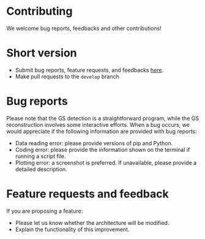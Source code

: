 # Contributing

We welcome bug reports, feedbacks and other contributions!

# Short version

* Submit bug reports, feature requests, and feedbacks [here](https://github.com/PyGSDR/PyGS/issues).
* Make pull requests to the ``develop`` branch

# Bug reports

Please note that the GS detection is a straightforward program, while the GS reconstruction involves some interactive efforts.
When a bug occurs, we would appreciate if the following information are provided with bug reports:

* Data reading error: please provide versions of pip and Python.
* Coding error: please provide the information shown on the terminal if running a script file.
* Plotting error: a screenshot is preferred. If unavailable, please provide a detailed description.

# Feature requests and feedback

If you are proposing a feature:

* Please let us know whether the architecture will be modified.
* Explain the functionality of this improvement.
